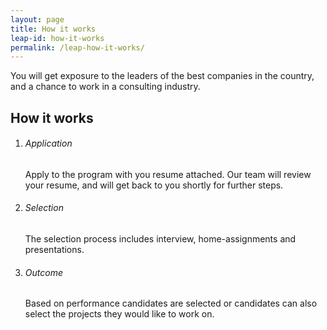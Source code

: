 ```yaml
---
layout: page
title: How it works
leap-id: how-it-works
permalink: /leap-how-it-works/
---
```

You will get exposure to the leaders of the best companies in the country, and a chance to work in a consulting industry.

## How it works

1.  ###### Application
    Apply to the program with you resume attached. Our team will review your resume, and will get back to you shortly for further steps.

2.  ###### Selection
    The selection process includes interview, home-assignments and presentations.

3.  ###### Outcome
    Based on performance candidates are selected or candidates can also select the projects they would like to work on.
